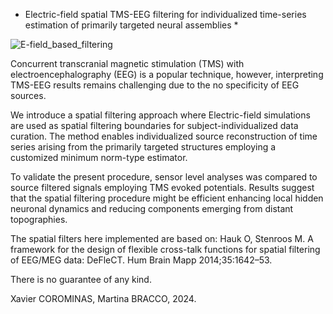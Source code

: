 * Electric-field spatial TMS-EEG filtering for individualized time-series estimation of primarily targeted neural assemblies *

![E-field_based_filtering](https://github.com/user-attachments/assets/fbe49df2-44b3-4232-a213-839d321503f4)


Concurrent transcranial magnetic stimulation (TMS)  with electroencephalography (EEG) is a popular technique,
however, interpreting TMS-EEG results remains challenging due to the no specificity of EEG sources.

We introduce a spatial filtering approach where Electric-field simulations are used as spatial filtering boundaries for subject-individualized data curation.
The method enables individualized source reconstruction of time series arising from the primarily targeted structures employing a customized minimum norm-type estimator.

To validate the present procedure, sensor level analyses was compared to source filtered signals employing TMS evoked potentials. 
Results suggest that the spatial filtering procedure might be efficient enhancing local hidden neuronal dynamics and reducing components emerging from distant topographies. 




The spatial filters here implemented are based on: 
Hauk O, Stenroos M. A framework for the design of flexible cross-talk functions for spatial filtering of EEG/MEG data: DeFleCT. Hum Brain Mapp 2014;35:1642–53. 


There is no guarantee of any kind.

Xavier COROMINAS,
Martina BRACCO,
2024.
